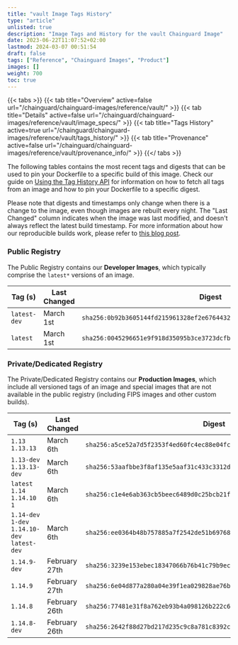 ```yaml
---
title: "vault Image Tags History"
type: "article"
unlisted: true
description: "Image Tags and History for the vault Chainguard Image"
date: 2023-06-22T11:07:52+02:00
lastmod: 2024-03-07 00:51:54
draft: false
tags: ["Reference", "Chainguard Images", "Product"]
images: []
weight: 700
toc: true
---
```


{{< tabs >}}
{{< tab title="Overview" active=false url="/chainguard/chainguard-images/reference/vault/" >}}
{{< tab title="Details" active=false url="/chainguard/chainguard-images/reference/vault/image_specs/" >}}
{{< tab title="Tags History" active=true url="/chainguard/chainguard-images/reference/vault/tags_history/" >}}
{{< tab title="Provenance" active=false url="/chainguard/chainguard-images/reference/vault/provenance_info/" >}}
{{</ tabs >}}

The following tables contains the most recent tags and digests that can be used to pin your Dockerfile to a specific build of this image. Check our guide on [Using the Tag History API](/chainguard/chainguard-images/using-the-tag-history-api/) for information on how to fetch all tags from an image and how to pin your Dockerfile to a specific digest.

Please note that digests and timestamps only change when there is a change to the image, even though images are rebuilt every night. The "Last Changed" column indicates when the image was last modified, and doesn't always reflect the latest build timestamp. For more information about how our reproducible builds work, please refer to [this blog post](https://www.chainguard.dev/unchained/reproducing-chainguards-reproducible-image-builds).

### Public Registry
The Public Registry contains our **Developer Images**, which typically comprise the `latest*` versions of an image.

| Tag (s)       | Last Changed | Digest                                                                    |
|---------------|--------------|---------------------------------------------------------------------------|
|  `latest-dev` | March 1st    | `sha256:0b92b3605144fd215961328ef2e67644324573b5a6ec43a0f658e3d5dd1a6bd4` |
|  `latest`     | March 1st    | `sha256:0045296651e9f918d35095b3ce3723dcfbc88a5ea6f2540cfff76021f5745689` |


### Private/Dedicated Registry
The Private/Dedicated Registry contains our **Production Images**, which include all versioned tags of an image and special images that are not available in the public registry (including FIPS images and other custom builds).

| Tag (s)                                        | Last Changed  | Digest                                                                    |
|------------------------------------------------|---------------|---------------------------------------------------------------------------|
|  `1.13` `1.13.13`                              | March 6th     | `sha256:a5ce52a7d5f2353f4ed60fc4ec88e04fc04f5d6b4f9a7d15ae4c1d04173f89e0` |
|  `1.13-dev` `1.13.13-dev`                      | March 6th     | `sha256:53aafbbe3f8af135e5aaf31c433c3312db637dc9a7074995fe2091302ada6fd1` |
|  `latest` `1.14` `1.14.10` `1`                 | March 6th     | `sha256:c1e4e6ab363cb5beec6489d0c25bcb21fb85ef857b45e1803a20413dc1aad15d` |
|  `1.14-dev` `1-dev` `1.14.10-dev` `latest-dev` | March 6th     | `sha256:ee0364b48b757885a7f2542de51b69768f353c3916aee5013a2dc749812f3749` |
|  `1.14.9-dev`                                  | February 27th | `sha256:3239e153ebec18347066b76b41c79b9ecf441c0ee825f74807324da2f1b414f4` |
|  `1.14.9`                                      | February 27th | `sha256:6e04d877a280a04e39f1ea029828ae76b2a300a6324e74c6d7c0338ee26cbd45` |
|  `1.14.8`                                      | February 26th | `sha256:77481e31f8a762eb93b4a098126b222c69bea62e9db1548e66d8c88459053d30` |
|  `1.14.8-dev`                                  | February 26th | `sha256:2642f88d27bd217d235c9c8a781c8392cf94ff0e1a5d1c6c61ec6ee6ae9d9e7f` |

